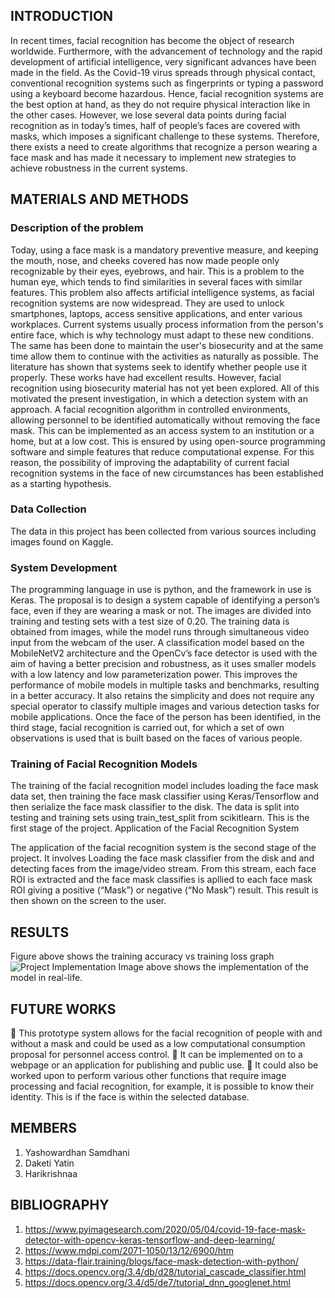 ## INTRODUCTION

In recent times, facial recognition has become the object of research worldwide. Furthermore, with the advancement of technology and the rapid development of artificial intelligence, very significant advances have been made in the field. As the Covid-19 virus spreads through physical contact, conventional recognition systems such as fingerprints or typing a password using a keyboard become hazardous. Hence, facial recognition systems are the best option at hand, as they do not require physical interaction like in the other cases. However, we lose several data points during facial recognition as in today’s times, half of people’s faces are covered with masks, which imposes a significant challenge to these systems. Therefore, there exists a need to create algorithms that recognize a person wearing a face mask and has made it necessary to implement new strategies to achieve robustness in the current systems.
 

## MATERIALS AND METHODS

### Description of the problem

Today, using a face mask is a mandatory preventive measure, and keeping the mouth, nose, and cheeks covered has now made people only recognizable by their eyes, eyebrows, and hair. This is a problem to the human eye, which tends to find similarities in several faces with similar features. This problem also affects artificial intelligence systems, as facial recognition systems are now widespread. They are used to unlock smartphones, laptops, access sensitive applications, and enter various workplaces. Current systems usually process information from the person's entire face, which is why technology must adapt to these new conditions. The same has been done to maintain the user's biosecurity and at the same time allow them to continue with the activities as naturally as possible.
The literature has shown that systems seek to identify whether people use it properly. These works have had excellent results. However, facial recognition using biosecurity material has not yet been explored. All of this motivated the present investigation, in which a detection system with an approach. A facial recognition algorithm in controlled environments, allowing personnel to be identified automatically without removing the face mask. This can be implemented as an access system to an institution or a home, but at a low cost. This is ensured by using open-source programming software and simple features that reduce computational expense. For this reason, the possibility of improving the adaptability of current facial recognition systems in the face of new circumstances has been established as a starting hypothesis.


### Data Collection

The data in this project has been collected from various sources including images found on Kaggle.

### System Development

The programming language in use is python, and the framework in use is Keras. The proposal is to design a system capable of identifying a person’s face, even if they are wearing a mask or not. The images are divided into training and testing sets with a test size of 0.20. The training data is obtained from images, while the model runs through simultaneous video input from the webcam of the user. A classification model based on the MobileNetV2 architecture and the OpenCv’s face detector is used with the aim of having a better precision and robustness, as it uses smaller models with a low latency and low parameterization power. This improves the performance of mobile models in multiple tasks and benchmarks, resulting in a better accuracy. It also retains the simplicity and does not require any special operator to classify multiple images and various detection tasks for mobile applications. Once the face of the person has been identified, in the third stage, facial recognition is carried out, for which a set of own observations is used that is built based on the faces of various people.

### Training of Facial Recognition Models

The training of the facial recognition model includes loading the face mask data set, then training the face mask classifier using Keras/Tensorflow and then serialize the face mask classifier to the disk. The data is split into testing and training sets using train_test_split from scikitlearn. This is the first stage of the project.
Application of the Facial Recognition System

The application of the facial recognition system is the second stage of the project. It involves Loading the face mask classifier from the disk and and detecting faces from the image/video stream. From this stream, each face ROI is extracted  and the face mask classifies is apllied to each face mask ROI giving a positive (“Mask”) or negative (“No Mask”) result. This result is then shown on the screen to the user.
 

## RESULTS

Figure above shows the training accuracy vs training loss graph
![Project Implementation](https://github.com/yatin2901/facemask/blob/main/Model.png)
Image above shows the implementation of the model in real-life.
 

## FUTURE WORKS

	This prototype system allows for the facial recognition of people with and without a mask and could be used as a low computational consumption proposal for personnel access control. 
	It can be implemented on to a webpage or an application for publishing and public use.
	It could also be worked upon to perform various other functions that require image processing and facial recognition, for example, it is possible to know their identity. This is if the face is within the selected database. 

## MEMBERS

1.	Yashowardhan Samdhani
2.	Daketi Yatin
3.	Harikrishnaa

## BIBLIOGRAPHY

1. https://www.pyimagesearch.com/2020/05/04/covid-19-face-mask-detector-with-opencv-keras-tensorflow-and-deep-learning/
2. https://www.mdpi.com/2071-1050/13/12/6900/htm
3. https://data-flair.training/blogs/face-mask-detection-with-python/
4. https://docs.opencv.org/3.4/db/d28/tutorial_cascade_classifier.html
5. https://docs.opencv.org/3.4/d5/de7/tutorial_dnn_googlenet.html

